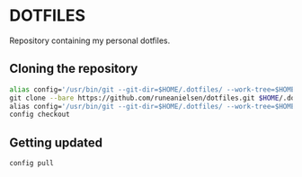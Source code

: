 # DOTFILES
Repository containing my personal dotfiles.

## Cloning the repository

``` sh
alias config='/usr/bin/git --git-dir=$HOME/.dotfiles/ --work-tree=$HOME'\
git clone --bare https://github.com/runeanielsen/dotfiles.git $HOME/.dotfiles\
alias config='/usr/bin/git --git-dir=$HOME/.dotfiles/ --work-tree=$HOME'\
config checkout
```

## Getting updated

``` sh
config pull
```
